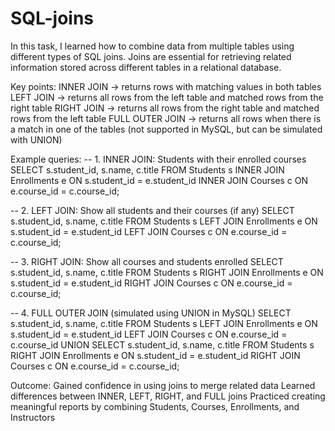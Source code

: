 # SQL-joins
In this task, I learned how to combine data from multiple tables using different types of SQL joins. Joins are essential for retrieving related information stored across different tables in a relational database.

Key points:
INNER JOIN → returns rows with matching values in both tables
LEFT JOIN → returns all rows from the left table and matched rows from the right table
RIGHT JOIN → returns all rows from the right table and matched rows from the left table
FULL OUTER JOIN → returns all rows when there is a match in one of the tables (not supported in MySQL, but can be simulated with UNION)

Example queries:
-- 1. INNER JOIN: Students with their enrolled courses
SELECT s.student_id, s.name, c.title
FROM Students s
INNER JOIN Enrollments e ON s.student_id = e.student_id
INNER JOIN Courses c ON e.course_id = c.course_id;

-- 2. LEFT JOIN: Show all students and their courses (if any)
SELECT s.student_id, s.name, c.title
FROM Students s
LEFT JOIN Enrollments e ON s.student_id = e.student_id
LEFT JOIN Courses c ON e.course_id = c.course_id;

-- 3. RIGHT JOIN: Show all courses and students enrolled
SELECT s.student_id, s.name, c.title
FROM Students s
RIGHT JOIN Enrollments e ON s.student_id = e.student_id
RIGHT JOIN Courses c ON e.course_id = c.course_id;

-- 4. FULL OUTER JOIN (simulated using UNION in MySQL)
SELECT s.student_id, s.name, c.title
FROM Students s
LEFT JOIN Enrollments e ON s.student_id = e.student_id
LEFT JOIN Courses c ON e.course_id = c.course_id
UNION
SELECT s.student_id, s.name, c.title
FROM Students s
RIGHT JOIN Enrollments e ON s.student_id = e.student_id
RIGHT JOIN Courses c ON e.course_id = c.course_id;

Outcome:
Gained confidence in using joins to merge related data
Learned differences between INNER, LEFT, RIGHT, and FULL joins
Practiced creating meaningful reports by combining Students, Courses, Enrollments, and Instructors

